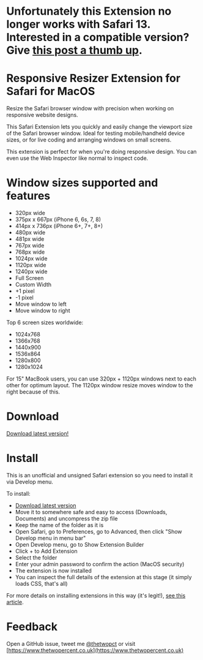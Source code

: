 Unfortunately this Extension no longer works with Safari 13. Interested in a compatible version? Give [this post a thumb up](https://github.com/thetwopct/Responsive-Resizer-Extension-for-Safari/issues/1).
============

Responsive Resizer Extension for Safari for MacOS
============

Resize the Safari browser window with precision when working on responsive website designs.

This Safari Extension lets you quickly and easily  change the viewport size of the Safari browser window. Ideal for testing mobile/handheld device sizes, or for live coding and arranging windows on small screens.

This extension is perfect for when you're doing responsive design. You can even use the Web Inspector like normal to inspect code.

Window sizes supported and features
============
- 320px wide
- 375px x 667px (iPhone 6, 6s, 7, 8)
- 414px x 736px (iPhone 6+, 7+, 8+)
- 480px wide
- 481px wide
- 767px wide
- 768px wide
- 1024px wide
- 1120px wide
- 1240px wide
- Full Screen
- Custom Width
- +1 pixel
- -1 pixel
- Move window to left
- Move window to right

Top 6 screen sizes worldwide:
- 1024x768
- 1366x768
- 1440x900
- 1536x864
- 1280x800
- 1280x1024

For 15" MacBook users, you can use 320px + 1120px windows next to each other for optimum layout. The 1120px window resize moves window to the right because of this.

Download
============

[Download latest version!](https://github.com/thetwopct/Responsive-Resizer-Extension-for-Safari/raw/master/ResponsiveResizerSafari.safariextension.zip)

Install
============

This is an unofficial and unsigned Safari extension so you need to install it via Develop menu.

To install:
- [Download latest version](https://github.com/thetwopct/Responsive-Resizer-Extension-for-Safari/raw/master/ResponsiveResizerSafari.safariextension.zip)
- Move it to somewhere safe and easy to access (Downloads, Documents) and uncompress the zip file
- Keep the name of the folder as it is
- Open Safari, go to Preferences, go to Advanced, then click "Show Develop menu in menu bar"
- Open Develop menu, go to Show Extension Builder
- Click + to Add Extension
- Select the folder
- Enter your admin password to confirm the action (MacOS security)
- The extension is now installed
- You can inspect the full details of the extension at this stage (it simply loads CSS, that's all)

For more details on installing extensions in this way (it's legit!), [see this article](https://georgegarside.com/blog/macos/install-any-safari-extension-macos-mojave/).

Feedback
============

Open a GitHub issue, tweet me [@thetwopct](https://twitter.com/thetwopct) or visit [https://www.thetwopercent.co.uk](https://www.thetwopercent.co.uk)
